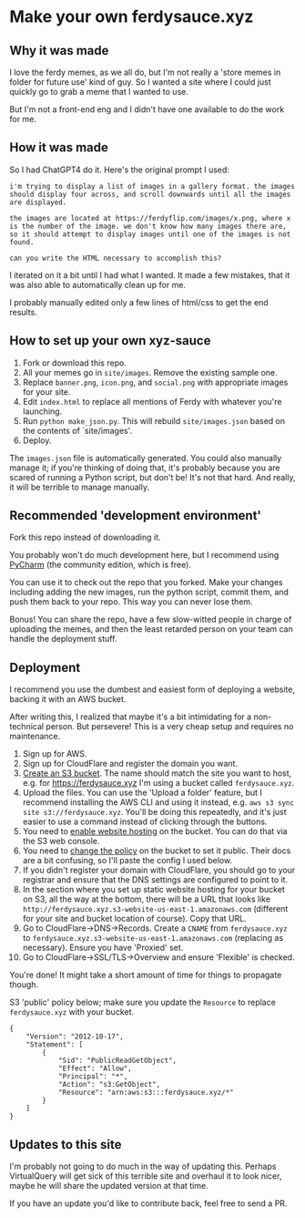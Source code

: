 # Make your own ferdysauce.xyz

## Why it was made

I love the ferdy memes, as we all do, but I'm not really a 'store memes in folder for future use' kind of guy. So I
wanted a site where I could just quickly go to grab a meme that I wanted to use.

But I'm not a front-end eng and I didn't have one available to do the work for me.

## How it was made

So I had ChatGPT4 do it. Here's the original prompt I used:

```
i'm trying to display a list of images in a gallery format. the images should display four across, and scroll downwards until all the images are displayed.

the images are located at https://ferdyflip.com/images/x.png, where x is the number of the image. we don't know how many images there are, so it should attempt to display images until one of the images is not found.

can you write the HTML necessary to accomplish this?
```

I iterated on it a bit until I had what I wanted. It made a few mistakes, that it was also able to automatically clean
up for me.

I probably manually edited only a few lines of html/css to get the end results.

## How to set up your own xyz-sauce

1) Fork or download this repo.
2) All your memes go in `site/images`. Remove the existing sample one.
3) Replace `banner.png`, `icon.png`, and `social.png` with appropriate images for your site.
4) Edit `index.html` to replace all mentions of Ferdy with whatever you're launching.
5) Run `python make_json.py`. This will rebuild `site/images.json` based on the contents of `site/images'.
6) Deploy.

The `images.json` file is automatically generated. You could also manually manage it; if you're thinking of doing that,
it's probably because you are scared of running a Python script, but don't be! It's not that hard. And really, it will
be terrible to manage manually.

## Recommended 'development environment'

Fork this repo instead of downloading it.

You probably won't do much development here, but I recommend
using [PyCharm](https://www.jetbrains.com/pycharm/download/) (the community edition, which is free).

You can use it to check out the repo that you forked. Make your changes including adding the new images, run the python
script, commit them, and push them back to your repo. This way you can never lose them.

Bonus! You can share the repo, have a few slow-witted people in charge of uploading the memes, and then the least retarded person
on your team can handle the deployment stuff.

## Deployment

I recommend you use the dumbest and easiest form of deploying a website, backing it with an AWS bucket.

After writing this, I realized that maybe it's a bit intimidating for a non-technical person. But persevere! This is a
very cheap setup and requires no maintenance.

1) Sign up for AWS.
2) Sign up for CloudFlare and register the domain you want.
3) [Create an S3 bucket](https://docs.aws.amazon.com/AmazonS3/latest/userguide/create-bucket-overview.html). The name
   should match the site you want to host, e.g. for https://ferdysauce.xyz I'm using a bucket called `ferdysauce.xyz`.
4) Upload the files. You can use the 'Upload a folder' feature, but I recommend installing the AWS CLI and using it
   instead, e.g. `aws s3 sync site s3://ferdysauce.xyz`. You'll be doing this repeatedly, and it's just easier to use
   a command instead of clicking through the buttons.
5) You need to [enable website hosting](https://docs.aws.amazon.com/AmazonS3/latest/userguide/EnableWebsiteHosting.html)
   on the bucket. You can do that via the S3 web console.
6) You need
   to [change the policy](https://docs.aws.amazon.com/AmazonS3/latest/userguide/access-policy-language-overview.html?icmpid=docs_amazons3_console)
   on the bucket to set it public. Their docs are a bit confusing, so I'll paste the config I used below.
7) If you didn't register your domain with CloudFlare, you should go to your registrar and ensure that the DNS settings
   are configured to point to it.
8) In the section where you set up static website hosting for your bucket on S3, all the way at the bottom, there will
   be a URL that looks like `http://ferdysauce.xyz.s3-website-us-east-1.amazonaws.com` (different for your site and
   bucket location of course). Copy that URL.
9) Go to CloudFlare->DNS->Records. Create a `CNAME` from `ferdysauce.xyz`
   to `ferdysauce.xyz.s3-website-us-east-1.amazonaws.com` (replacing as necessary). Ensure you have 'Proxied' set.
10) Go to CloudFlare->SSL/TLS->Overview and ensure 'Flexible' is checked.

You're done! It might take a short amount of time for things to propagate though.

S3 'public' policy below; make sure you update the `Resource` to replace `ferdysauce.xyz` with your bucket.

```
{
    "Version": "2012-10-17",
    "Statement": [
        {
            "Sid": "PublicReadGetObject",
            "Effect": "Allow",
            "Principal": "*",
            "Action": "s3:GetObject",
            "Resource": "arn:aws:s3:::ferdysauce.xyz/*"
        }
    ]
}
```

## Updates to this site

I'm probably not going to do much in the way of updating this. Perhaps VirtualQuery will get sick of this terrible site
and overhaul it to look nicer, maybe he will share the updated version at that time.

If you have an update you'd like to contribute back, feel free to send a PR.
